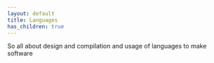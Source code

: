```yaml
---
layout: default
title: Languages
has_children: true
---
```


So all about design and compilation and usage of languages to make software
